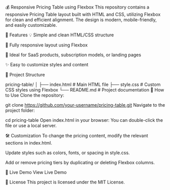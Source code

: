 💰 Responsive Pricing Table using Flexbox
This repository contains a responsive Pricing Table layout built with HTML and CSS, utilizing Flexbox for clean and efficient alignment. The design is modern, mobile-friendly, and easily customizable.

<!-- Optional: Add a preview image of your table -->

🧩 Features
💡 Simple and clean HTML/CSS structure

📱 Fully responsive layout using Flexbox

🎯 Ideal for SaaS products, subscription models, or landing pages

✨ Easy to customize styles and content

📂 Project Structure

pricing-table/
│
├── index.html        # Main HTML file
├── style.css         # Custom CSS styles using Flexbox
└── README.md         # Project documentation
🔧 How to Use
Clone the repository:

git clone https://github.com/your-username/pricing-table.git
Navigate to the project folder:

cd pricing-table
Open index.html in your browser:
You can double-click the file or use a local server.

🛠️ Customization
To change the pricing content, modify the relevant sections in index.html.

Update styles such as colors, fonts, or spacing in style.css.

Add or remove pricing tiers by duplicating or deleting Flexbox columns.

🚀 Live Demo
View Live Demo <!-- Update with your GitHub Pages link if deployed -->

📜 License
This project is licensed under the MIT License.
